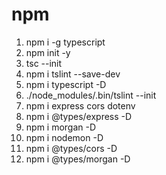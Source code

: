 

# npm
1. npm i -g typescript
2. npm init -y
3. tsc --init
4. npm i tslint --save-dev
5. npm i typescript -D
6. ./node_modules/.bin/tslint --init
7. npm i express cors dotenv
8. npm i @types/express -D
9. npm i morgan -D
10. npm i nodemon -D
11. npm i @types/cors -D
12. npm i @types/morgan -D